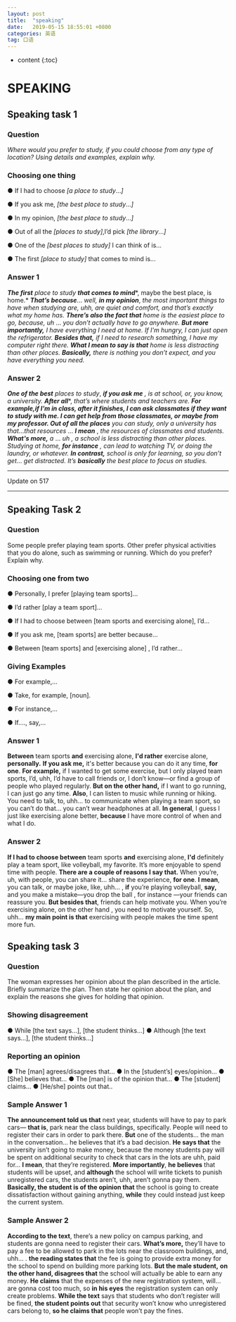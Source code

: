 ```yaml
---
layout: post
title:  "speaking"
date:   2019-05-15 18:55:01 +0800
categories: 英语
tag: 口语
---
```

* content
{:toc}


# SPEAKING

## Speaking task 1

### Question

*Where would you prefer to study, if you could choose from any type of location? Using details and examples, explain why.*

### **Choosing one thing** 

● If I had to choose *[a place to study*...*]* 

● If you ask me, *[the best place to study*...*]* 

● In my opinion, *[the best place to study*...*]* 

● Out of all the *[places to study]*,I’d pick *[the library*...*]* 

● One of the *[best places to study]* I can think of is... 

● The first *[place to study]* that comes to mind is... 

### Answer 1

***The first*** *place to study* ***that comes to mind****, maybe the best place, is home.* ***T******hat’s because***... *well,* ***in my opinion***, *the most important things to have when studying are, uhh, are quiet and comfort, and that’s exactly what my home has.* ***There’s also the fact that*** *home is the easiest place to go, because, uh* ... *you don’t actually have to go anywhere.* ***But more importantly,*** *I  have everything I need at home. If I'm hungry, I can just open the refrigerator.* ***Besides that,*** *if I need to research something, I have my computer right there.* ***What I mean to say is that*** *home is less distracting than other places.* ***Basically,*** *there is nothing you don’t expect, and you have everything you need.*  					 				 			 		

### Answer 2 

***One of the best*** *places to study*, ***if you ask me*** *,* *is at school, or, you know, a university.* ***After all****, *that’s where students and teachers are.* ***For example,****if I’m in class, after it finishes, I can ask classmates if they want to study with me. I can get help from those classmates, or maybe from my professor.* ***O******ut of all the places*** *you can study, only a university has that*…*that resources* ... ***I mean*** , *the resources of classmates and students.* ***What's more,*** *a* ... *uh , a school is less distracting than other places. Studying at home,* ***for instance*** *,* *can lead to watching TV, or doing the laundry, or whatever.* ***I******n contrast,*** *school is only for learning, so you don’t get*... *get distracted. It’s* ***b******asically*** *the best place to focus on studies.* 

---

Update on 517

---

## Speaking Task 2

### Question

Some people prefer playing team sports. Other prefer physical activities that you do alone, such as swimming or running. Which do you prefer? Explain why.

### Choosing one from two
● Personally, I prefer [playing team sports]…

● I’d rather [play a team sport]…

● If I had to choose between [team sports and exercising alone], I’d…

● If you ask me, [team sports] are better because…

● Between [team sports] and [exercising alone] , I’d rather…

### Giving Examples

● For example,…

● Take, for example, [noun].

● For instance,…

● If…., say,…

### Answer 1

**Between** team sports **and** exercising alone, **I'd rather** exercise alone,  **personally.** **If you ask me,** it's better because you can do it any time, **for one**. **For example,** if I wanted to get some exercise, but I only played team sports, I’d, uhh, I’d have to call friends or, I don’t know—or find a group of people who played regularly. **But on the other hand,** if I want to go running, I can
just go any time. **Also**, I can listen to music while running or hiking. You need to talk, to, uhh… to communicate when playing a team sport, so you can’t do that… you can’t wear headphones at all. **In general**, I guess I just like exercising alone better, **because** I have more control of when and what I do.

### Answer 2

**If I had to choose between** team sports **and** exercising alone, **I'd** definitely play a team sport, like volleyball, my favorite. It’s more enjoyable to spend time with people. **There are a couple of reasons I say that.** When you’re, uh, with people, you can share it… share the experience, **for one**. **I mean**, you can talk, or maybe joke, like, uhh… , **if** you’re playing volleyball, **say,** and you make a mistake—you drop the ball , for instance —your friends can reassure you. **But besides that**, friends can help motivate you. When you’re exercising alone, on the other hand ,
you need to motivate yourself. So, uhh… **my main point is that** exercising with people makes the time spent more fun.

## Speaking task 3

### Question

The woman expresses her opinion about the plan described in the article. Briefly summarize the plan. Then state her opinion about the plan, and explain the reasons she gives for holding that opinion.

### Showing disagreement

● While [the text says…], [the student thinks…]
● Although [the text says…], [the student thinks…]

### Reporting an opinion

● The [man] agrees/disagrees that…
● In the [student’s] eyes/opinion...
● [She] believes that…
● The [man] is of the opinion that…
● The [student] claims…
● [He/she] points out that..

### Sample Answer 1

**The announcement told us that** next year, students will have to pay to park cars— **that is**, park near the class buildings, specifically. People will need to register their cars in order to park there. **But** one of the students… the man in the conversation… he believes that it’s a bad decision. **He says that** the university isn’t going to make money, because the money students pay will be spent on additional security to check that cars in the lots are uhh, paid for… **I mean**, that they’re registered. **More importantly**, **he believes** that students will be upset, and **although** the school will write tickets to punish unregistered cars, the students aren’t, uhh, aren’t gonna pay them. **Basically, the student is of the opinion that** the school is going to create dissatisfaction without gaining anything, **while** they could instead just keep the current system.

### Sample Answer 2

**According to the text**, there’s a new policy on campus parking, and students are gonna need to register their cars. **What’s more,** they’ll have to pay a fee to be allowed to park in the lots near the classroom buildings, and, uhh… . **the reading states that** the fee is going to provide extra money for the school to spend on building more parking lots. **But the male student,** **on the other hand, disagrees that** the school will actually be able to earn any money. **He claims** that the expenses of the new registration system, will… are gonna cost too much, so **in his eyes** the registration system can only create problems. **While the text** says that students who don’t register will be fined, **the student points out** that security won’t know who unregistered cars belong to, **so he claims that** people won’t pay the fines.

